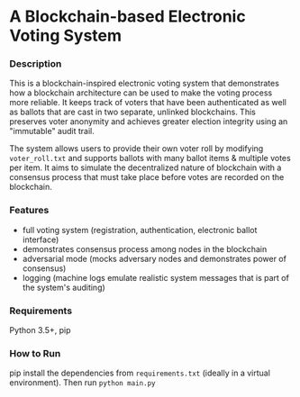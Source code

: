 # A Blockchain-based Electronic Voting System
### Description
This is a blockchain-inspired electronic voting system that demonstrates how a blockchain architecture can be used to make the voting process more reliable. It keeps track of voters that have been authenticated as well as ballots that are cast in two separate, unlinked blockchains. This preserves voter anonymity and achieves greater election integrity using an "immutable" audit trail. 

The system allows users to provide their own voter roll by modifying `voter_roll.txt` and supports ballots with many ballot items & multiple votes per item. It aims to simulate the decentralized nature of blockchain with a consensus process that must take place before votes are recorded on the blockchain.

### Features
- full voting system (registration, authentication, electronic ballot interface)
- demonstrates consensus process among nodes in the blockchain
- adversarial mode (mocks adversary nodes and demonstrates power of consensus)
- logging (machine logs emulate realistic system messages that is part of the system's auditing)

### Requirements
Python 3.5+, pip

### How to Run
pip install the dependencies from `requirements.txt` (ideally in a virtual environment).
Then run `python main.py`
